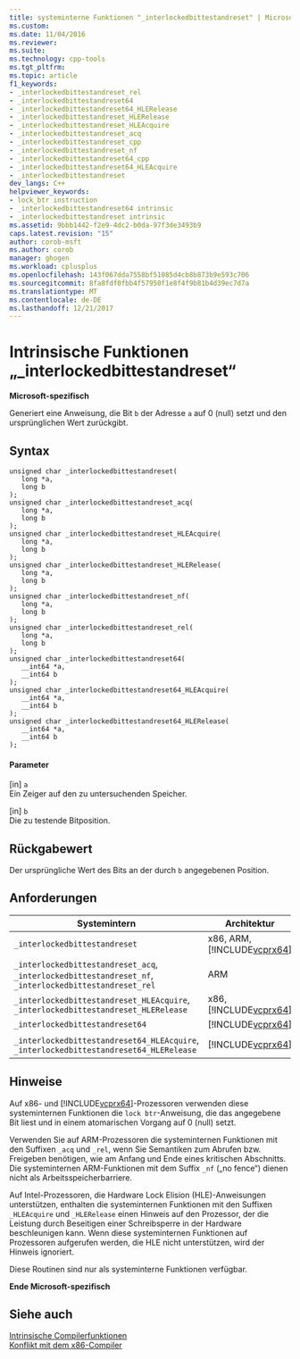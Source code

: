 ```yaml
---
title: systeminterne Funktionen "_interlockedbittestandreset" | Microsoft Docs
ms.custom: 
ms.date: 11/04/2016
ms.reviewer: 
ms.suite: 
ms.technology: cpp-tools
ms.tgt_pltfrm: 
ms.topic: article
f1_keywords:
- _interlockedbittestandreset_rel
- _interlockedbittestandreset64
- _interlockedbittestandreset64_HLERelease
- _interlockedbittestandreset_HLERelease
- _interlockedbittestandreset_HLEAcquire
- _interlockedbittestandreset_acq
- _interlockedbittestandreset_cpp
- _interlockedbittestandreset_nf
- _interlockedbittestandreset64_cpp
- _interlockedbittestandreset64_HLEAcquire
- _interlockedbittestandreset
dev_langs: C++
helpviewer_keywords:
- lock_btr instruction
- _interlockedbittestandreset64 intrinsic
- _interlockedbittestandreset intrinsic
ms.assetid: 9bbb1442-f2e9-4dc2-b0da-97f3de3493b9
caps.latest.revision: "15"
author: corob-msft
ms.author: corob
manager: ghogen
ms.workload: cplusplus
ms.openlocfilehash: 143f067dda7558bf51085d4cb8b873b9e593c706
ms.sourcegitcommit: 8fa8fdf0fbb4f57950f1e8f4f9b81b4d39ec7d7a
ms.translationtype: MT
ms.contentlocale: de-DE
ms.lasthandoff: 12/21/2017
---
```

# <a name="interlockedbittestandreset-intrinsic-functions"></a>Intrinsische Funktionen „_interlockedbittestandreset“
**Microsoft-spezifisch**  
  
 Generiert eine Anweisung, die Bit `b` der Adresse `a` auf 0 (null) setzt und den ursprünglichen Wert zurückgibt.  
  
## <a name="syntax"></a>Syntax  
  
```  
unsigned char _interlockedbittestandreset(  
   long *a,  
   long b  
);  
unsigned char _interlockedbittestandreset_acq(  
   long *a,  
   long b  
);  
unsigned char _interlockedbittestandreset_HLEAcquire(  
   long *a,  
   long b  
);  
unsigned char _interlockedbittestandreset_HLERelease(  
   long *a,  
   long b  
);  
unsigned char _interlockedbittestandreset_nf(  
   long *a,  
   long b  
);  
unsigned char _interlockedbittestandreset_rel(  
   long *a,  
   long b  
);   
unsigned char _interlockedbittestandreset64(  
   __int64 *a,  
   __int64 b  
);   
unsigned char _interlockedbittestandreset64_HLEAcquire(  
   __int64 *a,  
   __int64 b  
);  
unsigned char _interlockedbittestandreset64_HLERelease(  
   __int64 *a,  
   __int64 b  
);  
```  
  
#### <a name="parameters"></a>Parameter  
 [in] `a`  
 Ein Zeiger auf den zu untersuchenden Speicher.  
  
 [in] `b`  
 Die zu testende Bitposition.  
  
## <a name="return-value"></a>Rückgabewert  
 Der ursprüngliche Wert des Bits an der durch `b` angegebenen Position.  
  
## <a name="requirements"></a>Anforderungen  
  
|Systemintern|Architektur|Header|  
|---------------|------------------|------------|  
|`_interlockedbittestandreset`|x86, ARM, [!INCLUDE[vcprx64](../assembler/inline/includes/vcprx64_md.md)]|\<INTRIN.h >|  
|`_interlockedbittestandreset_acq`, `_interlockedbittestandreset_nf`, `_interlockedbittestandreset_rel`|ARM|\<INTRIN.h >|  
|`_interlockedbittestandreset_HLEAcquire`, `_interlockedbittestandreset_HLERelease`|x86, [!INCLUDE[vcprx64](../assembler/inline/includes/vcprx64_md.md)]|\<"immintrin.h" >|  
|`_interlockedbittestandreset64`|[!INCLUDE[vcprx64](../assembler/inline/includes/vcprx64_md.md)]|\<INTRIN.h >|  
|`_interlockedbittestandreset64_HLEAcquire`, `_interlockedbittestandreset64_HLERelease`|[!INCLUDE[vcprx64](../assembler/inline/includes/vcprx64_md.md)]|\<"immintrin.h" >|  
  
## <a name="remarks"></a>Hinweise  
 Auf x86- und [!INCLUDE[vcprx64](../assembler/inline/includes/vcprx64_md.md)]-Prozessoren verwenden diese systeminternen Funktionen die `lock btr`-Anweisung, die das angegebene Bit liest und in einem atomarischen Vorgang auf 0 (null) setzt.  
  
 Verwenden Sie auf ARM-Prozessoren die systeminternen Funktionen mit den Suffixen `_acq` und `_rel`, wenn Sie Semantiken zum Abrufen bzw. Freigeben benötigen, wie am Anfang und Ende eines kritischen Abschnitts. Die systeminternen ARM-Funktionen mit dem Suffix `_nf` („no fence“) dienen nicht als Arbeitsspeicherbarriere.  
  
 Auf Intel-Prozessoren, die Hardware Lock Elision (HLE)-Anweisungen unterstützen, enthalten die systeminternen Funktionen mit den Suffixen `_HLEAcquire` und `_HLERelease` einen Hinweis auf den Prozessor, der die Leistung durch Beseitigen einer Schreibsperre in der Hardware beschleunigen kann. Wenn diese systeminternen Funktionen auf Prozessoren aufgerufen werden, die HLE nicht unterstützen, wird der Hinweis ignoriert.  
  
 Diese Routinen sind nur als systeminterne Funktionen verfügbar.  
  
**Ende Microsoft-spezifisch**  
  
## <a name="see-also"></a>Siehe auch  
 [Intrinsische Compilerfunktionen](../intrinsics/compiler-intrinsics.md)   
 [Konflikt mit dem x86-Compiler](../build/conflicts-with-the-x86-compiler.md)